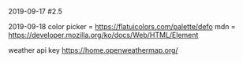 2019-09-17
#2.5

2019-09-18
color picker = https://flatuicolors.com/palette/defo
mdn = https://developer.mozilla.org/ko/docs/Web/HTML/Element

weather api key
https://home.openweathermap.org/
